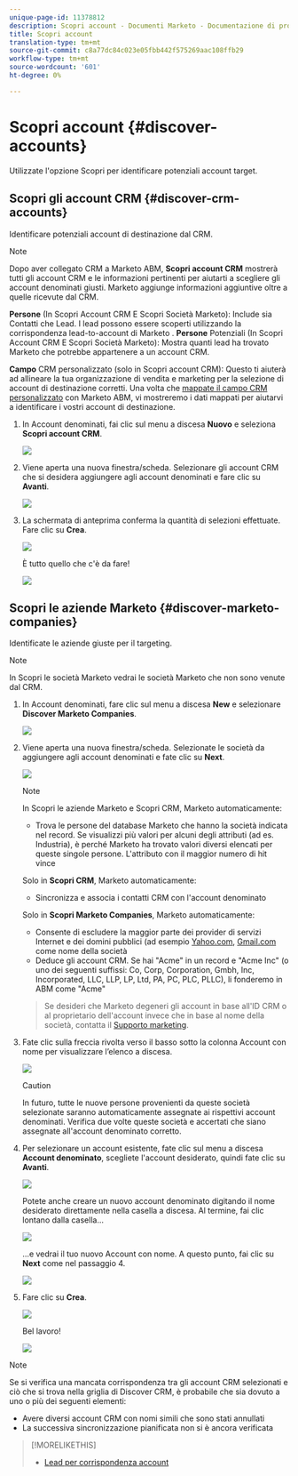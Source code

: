 ```yaml
---
unique-page-id: 11378812
description: Scopri account - Documenti Marketo - Documentazione di prodotto
title: Scopri account
translation-type: tm+mt
source-git-commit: c8a77dc84c023e05fbb442f575269aac108ffb29
workflow-type: tm+mt
source-wordcount: '601'
ht-degree: 0%

---
```



# Scopri account {#discover-accounts}

Utilizzate l&#39;opzione Scopri per identificare potenziali account target.

## Scopri gli account CRM {#discover-crm-accounts}

Identificare potenziali account di destinazione dal CRM.

>[!NOTE]
>
>Dopo aver collegato CRM a Marketo ABM, **Scopri account CRM** mostrerà tutti gli account CRM e le informazioni pertinenti per aiutarti a scegliere gli account denominati giusti. Marketo aggiunge informazioni aggiuntive oltre a quelle ricevute dal CRM.

**Persone** (In Scopri Account CRM E Scopri Società Marketo): Include sia Contatti che Lead. I lead possono essere scoperti utilizzando la corrispondenza lead-to-account di Marketo [](http://docs.marketo.com/display/DOCS/Lead+to+Account+Matching). **Persone**  Potenziali (In Scopri Account CRM E Scopri Società Marketo): Mostra quanti lead ha trovato Marketo che potrebbe appartenere a un account CRM.

**Campo**  CRM personalizzato (solo in Scopri account CRM): Questo ti aiuterà ad allineare la tua organizzazione di vendita e marketing per la selezione di account di destinazione corretti. Una volta che [mappate il campo CRM personalizzato](http://docs.marketo.com/x/1wnG) con Marketo ABM, vi mostreremo i dati mappati per aiutarvi a identificare i vostri account di destinazione.

1. In Account denominati, fai clic sul menu a discesa **Nuovo** e seleziona **Scopri account CRM**.

   ![](assets/disc-crm-one.png)

1. Viene aperta una nuova finestra/scheda. Selezionare gli account CRM che si desidera aggiungere agli account denominati e fare clic su **Avanti**.

   ![](assets/disc-crm-two.png)

1. La schermata di anteprima conferma la quantità di selezioni effettuate. Fare clic su **Crea**.

   ![](assets/disc-three.png)

   È tutto quello che c&#39;è da fare!

   ![](assets/disc-four.png)

## Scopri le aziende Marketo {#discover-marketo-companies}

Identificate le aziende giuste per il targeting.

>[!NOTE]
>
>In Scopri le società Marketo vedrai le società Marketo che non sono venute dal CRM.

1. In Account denominati, fare clic sul menu a discesa **New** e selezionare **Discover Marketo Companies**.

   ![](assets/one-1.png)

1. Viene aperta una nuova finestra/scheda. Selezionate le società da aggiungere agli account denominati e fate clic su **Next**.

   ![](assets/disc-comp-two.png)

   >[!NOTE]
   >
   >In Scopri le aziende Marketo e Scopri CRM, Marketo automaticamente:
   >
   > * Trova le persone del database Marketo che hanno la società indicata nel record. Se visualizzi più valori per alcuni degli attributi (ad es. Industria), è perché Marketo ha trovato valori diversi elencati per queste singole persone. L&#39;attributo con il maggior numero di hit vince
   >
   >Solo in **Scopri CRM**, Marketo automaticamente:
   >
   > * Sincronizza e associa i contatti CRM con l&#39;account denominato
   >
   >Solo in **Scopri Marketo Companies**, Marketo automaticamente:
   >
   > * Consente di escludere la maggior parte dei provider di servizi Internet e dei domini pubblici (ad esempio [Yahoo.com](https://yahoo.com), [Gmail.com](https://gmail.com) come nome della società
      >
      > 
   * Deduce gli account CRM. Se hai &quot;Acme&quot; in un record e &quot;Acme Inc&quot; (o uno dei seguenti suffissi: Co, Corp, Corporation, Gmbh, Inc, Incorporated, LLC, LLP, LP, Ltd, PA, PC, PLC, PLLC), li fonderemo in ABM come &quot;Acme&quot;
   >
   >Se desideri che Marketo degeneri gli account in base all&#39;ID CRM o al proprietario dell&#39;account invece che in base al nome della società, contatta il [Supporto marketing](https://nation.marketo.com/t5/Support/ct-p/Support).

1. Fate clic sulla freccia rivolta verso il basso sotto la colonna Account con nome per visualizzare l’elenco a discesa.

   ![](assets/disc-comp-three.png)

   >[!CAUTION]
   >
   >In futuro, tutte le nuove persone provenienti da queste società selezionate saranno automaticamente assegnate ai rispettivi account denominati. Verifica due volte queste società e accertati che siano assegnate all&#39;account denominato corretto.

1. Per selezionare un account esistente, fate clic sul menu a discesa **Account denominato**, scegliete l&#39;account desiderato, quindi fate clic su **Avanti**.

   ![](assets/disc-comp-four.png)

   Potete anche creare un nuovo account denominato digitando il nome desiderato direttamente nella casella a discesa. Al termine, fai clic lontano dalla casella...

   ![](assets/disc-comp-five.png)

   ...e vedrai il tuo nuovo Account con nome. A questo punto, fai clic su **Next** come nel passaggio 4.

   ![](assets/disc-comp-six.png)

1. Fare clic su **Crea**.

   ![](assets/disc-comp-seven.png)

   Bel lavoro!

   ![](assets/disc-co-six.png)

>[!NOTE]
>
>Se si verifica una mancata corrispondenza tra gli account CRM selezionati e ciò che si trova nella griglia di Discover CRM, è probabile che sia dovuto a uno o più dei seguenti elementi:
>
>* Avere diversi account CRM con nomi simili che sono stati annullati
>* La successiva sincronizzazione pianificata non si è ancora verificata


>[!MORELIKETHIS]
>
>* [Lead per corrispondenza account](/help/marketo/product-docs/account-based-marketing/target/named-accounts/lead-to-account-matching.md)


